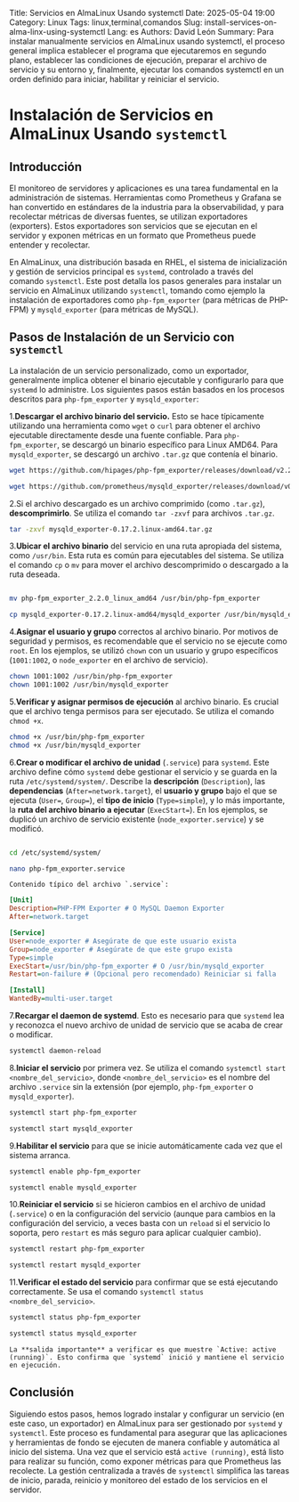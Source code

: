 Title: Servicios en AlmaLinux Usando systemctl
Date: 2025-05-04 19:00
Category: Linux
Tags: linux,terminal,comandos
Slug: install-services-on-alma-linx-using-systemctl
Lang: es
Authors: David León
Summary: Para instalar manualmente servicios en AlmaLinux usando systemctl, el proceso general implica establecer el programa que ejecutaremos en segundo plano, establecer las condiciones de ejecución, preparar el archivo de servicio y su entorno y, finalmente, ejecutar los comandos systemctl en un orden definido para iniciar, habilitar y reiniciar el servicio.

# Instalación de Servicios en AlmaLinux Usando `systemctl`

## Introducción

El monitoreo de servidores y aplicaciones es una tarea fundamental en la administración de sistemas. Herramientas como Prometheus y Grafana se han convertido en estándares de la industria para la observabilidad, y para recolectar métricas de diversas fuentes, se utilizan exportadores (exporters). Estos exportadores son servicios que se ejecutan en el servidor y exponen métricas en un formato que Prometheus puede entender y recolectar.

En AlmaLinux, una distribución basada en RHEL, el sistema de inicialización y gestión de servicios principal es `systemd`, controlado a través del comando `systemctl`. Este post detalla los pasos generales para instalar un servicio en AlmaLinux utilizando `systemctl`, tomando como ejemplo la instalación de exportadores como `php-fpm_exporter` (para métricas de PHP-FPM) y `mysqld_exporter` (para métricas de MySQL).

## Pasos de Instalación de un Servicio con `systemctl`

La instalación de un servicio personalizado, como un exportador, generalmente implica obtener el binario ejecutable y configurarlo para que `systemd` lo administre. Los siguientes pasos están basados en los procesos descritos para `php-fpm_exporter` y `mysqld_exporter`:

1.**Descargar el archivo binario del servicio.** Esto se hace típicamente utilizando una herramienta como `wget` o `curl` para obtener el archivo ejecutable directamente desde una fuente confiable. Para `php-fpm_exporter`, se descargó un binario específico para Linux AMD64. Para `mysqld_exporter`, se descargó un archivo `.tar.gz` que contenía el binario.

```bash
wget https://github.com/hipages/php-fpm_exporter/releases/download/v2.2.0/php-fpm_exporter_2.2.0_linux_amd64

wget https://github.com/prometheus/mysqld_exporter/releases/download/v0.17.2/mysqld_exporter-0.17.2.linux-amd64.tar.gz
```

2.Si el archivo descargado es un archivo comprimido (como `.tar.gz`), **descomprimirlo**. Se utiliza el comando `tar -zxvf` para archivos `.tar.gz`.

```bash
tar -zxvf mysqld_exporter-0.17.2.linux-amd64.tar.gz
```

3.**Ubicar el archivo binario** del servicio en una ruta apropiada del sistema, como `/usr/bin`. Esta ruta es común para ejecutables del sistema. Se utiliza el comando `cp` o `mv` para mover el archivo descomprimido o descargado a la ruta deseada.

```bash

mv php-fpm_exporter_2.2.0_linux_amd64 /usr/bin/php-fpm_exporter

cp mysqld_exporter-0.17.2.linux-amd64/mysqld_exporter /usr/bin/mysqld_exporter
```

4.**Asignar el usuario y grupo** correctos al archivo binario. Por motivos de seguridad y permisos, es recomendable que el servicio no se ejecute como `root`. En los ejemplos, se utilizó `chown` con un usuario y grupo específicos (`1001:1002`, o `node_exporter` en el archivo de servicio).

```bash
chown 1001:1002 /usr/bin/php-fpm_exporter
chown 1001:1002 /usr/bin/mysqld_exporter
```

5.**Verificar y asignar permisos de ejecución** al archivo binario. Es crucial que el archivo tenga permisos para ser ejecutado. Se utiliza el comando `chmod +x`.

```bash
chmod +x /usr/bin/php-fpm_exporter
chmod +x /usr/bin/mysqld_exporter
```

6.**Crear o modificar el archivo de unidad** (`.service`) para `systemd`. Este archivo define cómo `systemd` debe gestionar el servicio y se guarda en la ruta `/etc/systemd/system/`. Describe la **descripción** (`Description`), las **dependencias** (`After=network.target`), el **usuario y grupo** bajo el que se ejecuta (`User=`, `Group=`), el **tipo de inicio** (`Type=simple`), y lo más importante, la **ruta del archivo binario a ejecutar** (`ExecStart=`). En los ejemplos, se duplicó un archivo de servicio existente (`node_exporter.service`) y se modificó.

```bash

cd /etc/systemd/system/

nano php-fpm_exporter.service
```

    Contenido típico del archivo `.service`:

```ini
[Unit]
Description=PHP-FPM Exporter # O MySQL Daemon Exporter
After=network.target

[Service]
User=node_exporter # Asegúrate de que este usuario exista
Group=node_exporter # Asegúrate de que este grupo exista
Type=simple
ExecStart=/usr/bin/php-fpm_exporter # O /usr/bin/mysqld_exporter
Restart=on-failure # (Opcional pero recomendado) Reiniciar si falla

[Install]
WantedBy=multi-user.target
```

7.**Recargar el daemon de systemd**. Esto es necesario para que `systemd` lea y reconozca el nuevo archivo de unidad de servicio que se acaba de crear o modificar.

```bash
systemctl daemon-reload
```

8.**Iniciar el servicio** por primera vez. Se utiliza el comando `systemctl start <nombre_del_servicio>`, donde `<nombre_del_servicio>` es el nombre del archivo `.service` sin la extensión (por ejemplo, `php-fpm_exporter` o `mysqld_exporter`).

```bash
systemctl start php-fpm_exporter

systemctl start mysqld_exporter
```

9.**Habilitar el servicio** para que se inicie automáticamente cada vez que el sistema arranca.

```bash
systemctl enable php-fpm_exporter

systemctl enable mysqld_exporter
```

10.**Reiniciar el servicio** si se hicieron cambios en el archivo de unidad (`.service`) o en la configuración del servicio (aunque para cambios en la configuración del servicio, a veces basta con un `reload` si el servicio lo soporta, pero `restart` es más seguro para aplicar cualquier cambio).

```bash
systemctl restart php-fpm_exporter

systemctl restart mysqld_exporter
```

11.**Verificar el estado del servicio** para confirmar que se está ejecutando correctamente. Se usa el comando `systemctl status <nombre_del_servicio>`.

```bash
systemctl status php-fpm_exporter

systemctl status mysqld_exporter
```

    La **salida importante** a verificar es que muestre `Active: active (running)`. Esto confirma que `systemd` inició y mantiene el servicio en ejecución.

## Conclusión

Siguiendo estos pasos, hemos logrado instalar y configurar un servicio (en este caso, un exportador) en AlmaLinux para ser gestionado por `systemd` y `systemctl`. Este proceso es fundamental para asegurar que las aplicaciones y herramientas de fondo se ejecuten de manera confiable y automática al inicio del sistema. Una vez que el servicio está `active (running)`, está listo para realizar su función, como exponer métricas para que Prometheus las recolecte. La gestión centralizada a través de `systemctl` simplifica las tareas de inicio, parada, reinicio y monitoreo del estado de los servicios en el servidor.
